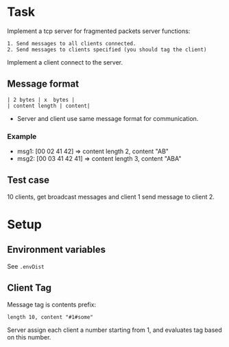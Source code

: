 # Task

Implement a tcp server for fragmented packets server functions:
    
    1. Send messages to all clients connected.
    2. Send messages to clients specified (you should tag the client)

Implement a client connect to the server.

## Message format

    | 2 bytes | x  bytes |
    | content length | content|

* Server and client use same message format for communication.

### Example

- msg1: [00 02 41 42] => content length 2, content "AB"    
- msg2: [00 03 41 42 41] => content length 3, content "ABA"    

## Test case

10 clients, get broadcast messages and client 1 send message to client 2.

# Setup

## Environment variables

See `.envDist`

## Client Tag

Message tag is contents prefix:

```
length 10, content "#1#some"
```

Server assign each client a number starting from 1, and evaluates tag based on this number.